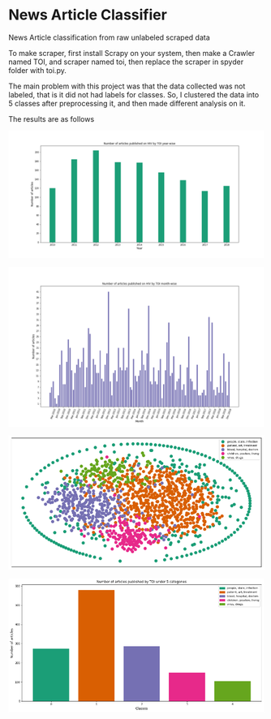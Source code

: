 # News Article Classifier
News Article classification from raw unlabeled scraped data

To make scraper, first install Scrapy on your system, then make a Crawler named TOI, and scraper named toi, then replace the scraper in spyder folder with toi.py.

The main problem with this project was that the data collected was not labeled, that is it did not had labels for classes. So, I clustered the data into 5 classes after preprocessing it, and then made different analysis on it.

The results are as follows

![alt text](https://github.com/AshuMaths1729/News_Article_Classifier/blob/master/Plot_YearlyTOI.png "HIV related articles on TOI year-wise")

![alt text](https://github.com/AshuMaths1729/News_Article_Classifier/blob/master/Plot_MonthlyTOI.png "HIV related articles on TOI month-wise")

![alt text](https://github.com/AshuMaths1729/News_Article_Classifier/blob/master/clusters.png "Clusters obtained")

![alt text](https://github.com/AshuMaths1729/News_Article_Classifier/blob/master/ClusterFreq.png "Cluster Frequencies")
